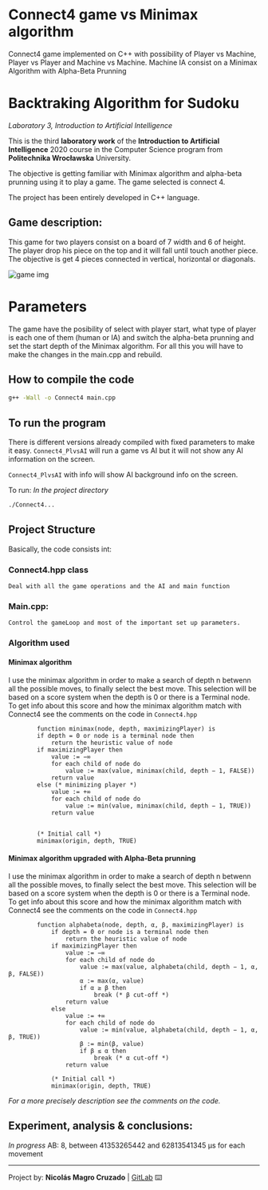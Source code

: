 # Connect4 game vs Minimax algorithm

Connect4 game implemented on C++ with possibility of Player vs Machine, Player vs Player and Machine vs Machine.
Machine IA consist on a Minimax Algorithm with Alpha-Beta Prunning

<!-- THIS FILE IS ON MARKDOWN FORMAT. PLEASE READ IT ON GITLAB REPO: "https://gitlab.com/Nico_Chico/backtraking-algorithm-for-sudoku"
YOU CAN ALSO USE A PROPER .MD VISOR TO READ IT OR CONVERT TO PDF -->

# Backtraking Algorithm for Sudoku

*Laboratory 3, Introduction to Artificial Intelligence*

This is the third **laboratory work** of the **Introduction to Artificial Intelligence** 2020 course in the Computer Science program from **Politechnika Wrocławska** University.

The objective is getting familiar with Minimax algorithm and alpha-beta prunning using it to play a game. The game selected is connect 4.

The project has been entirely developed in C++ language.

## Game description:
This game for two players consist on a board of 7 width and 6 of height.
The player drop his piece on the top and it will fall until touch another piece.
The objective is get 4 pieces connected in vertical, horizontal or diagonals.

![game img](https://gitlab.com/Nico_Chico/connect4-game-vs-minimax-algorithm/-/raw/master/gameScreenshot.png)

# Parameters
The game have the posibility of select with player start, what type of player is each one of them (human or IA) and switch the alpha-beta prunning and set the start depth of the Minimax algorithm.
For all this you will have to make the changes in the main.cpp and rebuild. 


## How to compile the code

```bash
g++ -Wall -o Connect4 main.cpp
```

## To run the program

There is different versions already compiled with fixed parameters to make it easy.
`Connect4_PlvsAI` will run a game vs AI but it will not show any AI information on the screen.

`Connect4_PlvsAI` with info will show AI background info on the screen.

To run:
*In the project directory*
```bash
./Connect4...
```
## Project Structure
Basically, the code consists int:
### Connect4.hpp class
	Deal with all the game operations and the AI and main function
		
### Main.cpp:
	Control the gameLoop and most of the important set up parameters.
	
### Algorithm used
#### Minimax algorithm
I use the minimax algorithm in order to make a search of depth n betwenn all the possible moves, to finally select the best move.
This selection will be based on a score system when the depth is 0 or there is a Terminal node. To get info about this score and how the minimax algorithm match with Connect4 see the comments on the code in `Connect4.hpp`

            function minimax(node, depth, maximizingPlayer) is
            if depth = 0 or node is a terminal node then
                return the heuristic value of node
            if maximizingPlayer then
                value := −∞
                for each child of node do
                    value := max(value, minimax(child, depth − 1, FALSE))
                return value
            else (* minimizing player *)
                value := +∞
                for each child of node do
                    value := min(value, minimax(child, depth − 1, TRUE))
                return value
                    
    
            (* Initial call *)
            minimax(origin, depth, TRUE)
                
#### Minimax algorithm upgraded with Alpha-Beta prunning
I use the minimax algorithm in order to make a search of depth n betwenn all the possible moves, to finally select the best move.
This selection will be based on a score system when the depth is 0 or there is a Terminal node. To get info about this score and how the minimax algorithm match with Connect4 see the comments on the code in `Connect4.hpp`

            function alphabeta(node, depth, α, β, maximizingPlayer) is
                if depth = 0 or node is a terminal node then
                    return the heuristic value of node
                if maximizingPlayer then
                    value := −∞
                    for each child of node do
                        value := max(value, alphabeta(child, depth − 1, α, β, FALSE))
                        α := max(α, value)
                        if α ≥ β then
                            break (* β cut-off *)
                    return value
                else
                    value := +∞
                    for each child of node do
                        value := min(value, alphabeta(child, depth − 1, α, β, TRUE))
                        β := min(β, value)
                        if β ≤ α then
                            break (* α cut-off *)
                    return value
                
                (* Initial call *)
                minimax(origin, depth, TRUE)


*For a more precisely description see the comments on the code.*
## Experiment, analysis & conclusions:
*In progress*
		AB: 8, between 41353265442 and 62813541345 µs for each movement

---
 Project by: **Nicolás Magro Cruzado** | [GitLab](https://gitlab.com/Nico_Chico) ⌨️

